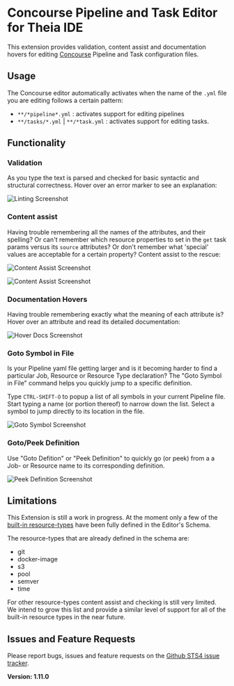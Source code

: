 # Concourse Pipeline and Task Editor for Theia IDE

This extension provides validation, content assist and documentation hovers
for editing [Concourse](https://concourse-ci.org/) Pipeline and Task configuration files.

## Usage

The Concourse editor automatically activates when the name of the  `.yml` file you are editing 
follows a certain pattern:

  - `**/*pipeline*.yml` : activates support for editing pipelines
  - `**/tasks/*.yml` | `**/*task.yml` : activates support for editing tasks.
  
## Functionality

### Validation

As you type the text is parsed and checked for basic syntactic and structural correctness. Hover over
an error marker to see an explanation:

![Linting Screenshot][linting]

### Content assist

Having trouble remembering all the names of the attributes, and their spelling? Or can't remember
which resource properties to set in the `get` task params versus its `source` attributes? Or
don't remember what 'special' values are acceptable for a certain property? Content assist
to the rescue:

![Content Assist Screenshot][ca1]

![Content Assist Screenshot][ca2]

### Documentation Hovers

Having trouble remembering exactly what the meaning of each attribute is? Hover over an attribute and 
read its detailed documentation:

![Hover Docs Screenshot][hovers]

### Goto Symbol in File

Is your Pipeline yaml file getting larger and is it becoming harder to find a particular Job, Resource or
Resource Type declaration? The "Goto Symbol in File" command helps you quickly jump to a specific
definition.

Type `CTRL-SHIFT-O` to popup a list of all symbols in your current Pipeline file. Start typing a name 
(or portion thereof) to narrow down the list. Select a symbol to jump directly to its location in the
file.

![Goto Symbol Screenshot][goto_symbol]

### Goto/Peek Definition

Use "Goto Defition" or "Peek Definition" to quickly go (or peek) from a a Job- or Resource name 
to its corresponding definition.

![Peek Definition Screenshot][peek]

## Limitations

This Extension is still a work in progress. At the moment only a few of the [built-in resource-types](https://concourse-ci.org/resource-types.html)
have been fully defined in the Editor's Schema. 

The resource-types that are already defined in the schema are:

 - git
 - docker-image
 - s3
 - pool
 - semver
 - time

For other resource-types content assist and checking is still very limited. We intend
to grow this list and provide a similar level of support for all of the built-in resource types in
the near future.

## Issues and Feature Requests

Please report bugs, issues and feature requests on the [Github STS4 issue tracker](https://github.com/spring-projects/sts4/issues). 

[linting]: https://raw.githubusercontent.com/spring-projects/sts4/54cf0994b69ef1770ca597a8da325022b19cee69/theia-extensions/theia-concourse/concourse/readme-imgs/validation.png
[ca1]:     https://raw.githubusercontent.com/spring-projects/sts4/54cf0994b69ef1770ca597a8da325022b19cee69/theia-extensions/theia-concourse/concourse/readme-imgs/ca-1.png
[ca2]:     https://raw.githubusercontent.com/spring-projects/sts4/54cf0994b69ef1770ca597a8da325022b19cee69/theia-extensions/theia-concourse/concourse/readme-imgs/ca-2.png
[hovers]:  https://raw.githubusercontent.com/spring-projects/sts4/54cf0994b69ef1770ca597a8da325022b19cee69/theia-extensions/theia-concourse/concourse/readme-imgs/hover.png
[peek]:    https://raw.githubusercontent.com/spring-projects/sts4/0b6278ad4aca86b4d0d4ee219f9a0aad04904f5f/theia-extensions/theia-concourse/concourse/readme-imgs/peek-definition.png
[goto_symbol]: https://raw.githubusercontent.com/spring-projects/sts4/54cf0994b69ef1770ca597a8da325022b19cee69/theia-extensions/theia-concourse/concourse/readme-imgs/doc-symbols.png


**Version: 1.11.0**
